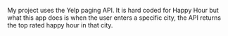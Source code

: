 My project uses the Yelp paging API. It is hard coded for Happy Hour but what this app does is when the user enters a specific city, the API returns the top rated happy hour in that city.
